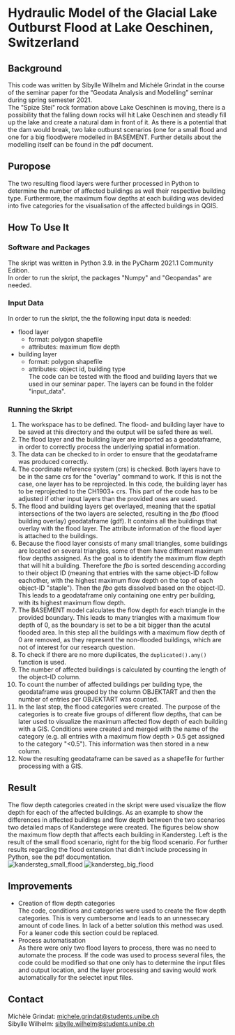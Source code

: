 # Hydraulic Model of the Glacial Lake Outburst Flood at Lake Oeschinen, Switzerland

## Background
This code was written by Sibylle Wilhelm and Michèle Grindat in the course of the seminar paper for the “Geodata Analysis and Modelling” seminar during spring semester 2021. <br />
The "Spize Stei" rock formation above Lake Oeschinen is moving, there is a possibility that the falling down rocks will hit Lake Oeschinen and steadly fill up the lake and create a natural dam in front of it. As there is a potential that the dam would break, two lake outburst scenarios (one for a small flood and one for a big flood)were modelled in BASEMENT. Further details about the modelling itself can be found in the pdf document. 

## Puropose
The two resulting flood layers were further processed in Python to determine the number of affected buildings as well their respective building type. Furthermore, the maximum flow depths at each building was devided into five categories for the visualisation of the affected buildings in QGIS. 

## How To Use It

### Software and Packages
The skript was written in Python 3.9. in the PyCharm 2021.1 Community Edition. <br />
In order to run the skript, the packages "Numpy" and "Geopandas" are needed.

### Input Data
In order to run the skript, the the following input data is needed:
* flood layer
  * format: polygon shapefile 
  * attributes: maximum flow depth
* building layer
  * format: polygon shapefile 
  * attributes: object id, building type <br />
The code can be tested with the flood and building layers that we used in our seminar paper. The layers can be found in the folder "input_data".

### Running the Skript
1. The workspace has to be defined. The flood- and building layer have to be saved at this directory and the output will be safed there as well.
2. The flood layer and the building layer are imported as a geodataframe, in order to correctly process the underlying spatial information. 
3. The data can be checked to in order to ensure that the geodataframe was produced correctly.
4. The coordinate reference system (crs) is checked. Both layers have to be in the same crs for the "overlay" command to work. If this is not the case, one layer has to be reprojected. In this code, the building layer has to be reprojected to the CH1903+ crs. This part of the code has to be adjusted if other input layers than the provided ones are used. 
5. The flood and building layers get overlayed, meaning that the spatial intersections of the two layers are selected, resulting in the _fbo_ (flood building overlay) geodataframe (gdf). It contains all the buildings that overlay with the flood layer. The attribute information of the flood layer is attached to the buildings. 
6. Because the flood layer consists of many small triangles, some buildings are located on several triangles, some of them have different maximum flow depths assigned. As the goal is to identify the maximum flow depth that will hit a building. Therefore the _fbo_ is sorted descending according to their object ID (meaning that entries with the same object-ID follow eachother, with the highest maximum flow depth on the top of each object-ID "staple"). Then the _fbo_ gets dissolved based on the object-ID. This leads to a geodataframe only containing one entry per building, with its highest maximum flow depth.
7. The BASEMENT model calculates the flow depth for each triangle in the provided boundary. This leads to many triangles with a maximum flow depth of 0, as the boundary is set to be a bit bigger than the acutal flooded area. In this step all the buildings with a maximum flow depth of 0 are removed, as they represent the non-flooded buildings, which are not of interest for our research question.
8. To check if there are no more dupilicates, the `duplicated().any()` function is used. 
9. The number of affected buildings is calculated by counting the length of the object-ID column.
10. To count the number of affected buildings per building type, the geodataframe was grouped by the column OBJEKTART and then the number of entries per OBJEKTART was counted. 
11. In the last step, the flood categories were created. The purpose of the categories is to create five groups of different flow depths, that can be later used to visualize the maximum affected flow depth of each building with a GIS. Conditions were created and merged with the name of the category (e.g. all entries with a maximum flow depth > 0.5 get assigned to the category "<0.5"). This information was then stored in a new column. 
12. Now the resulting geodataframe can be saved as a shapefile for further processing with a GIS.

## Result
The flow depth categories created in the skript were used visualize the flow depth for each of the affected buildings. As an example to show the differences in affected buildings and flow depth between the two scenarios two detailed maps of Kanderstege were created. The figures below show the maximum flow depth that affects each building in Kandersteg. Left is the result of the small flood scenario, right for the big flood scenario. For further results regarding the flood extension that didn‘t include processing in Python, see the pdf documentation.  <br />
![kandersteg_small_flood](https://user-images.githubusercontent.com/71430008/130251231-d51ec383-52d3-481e-bcd4-164999dbf7b3.jpg)
![kandersteg_big_flood](https://user-images.githubusercontent.com/71430008/130250771-e7fc5558-da7d-479a-858c-a810b048aec5.jpg)


## Improvements
* Creation of flow depth categories <br />
The code, conditions and categories were used to create the flow depth categories. This is very cumbersome and leads to an unnessecary amount of code lines. In lack of a better solution this method was used. For a leaner code this section could be replaced. 
* Process automatisation <br />
As there were only two flood layers to process, there was no need to automate the process. If the code was used to process several files, the code could be modified so that one only has to determine the input files and output location, and the layer processing and saving would work automatically for the selectet input files. 
## Contact
Michèle Grindat: michele.grindat@students.unibe.ch <br />
Sibylle Wilhelm: sibylle.wilhelm@students.unibe.ch
